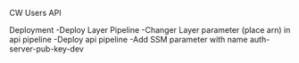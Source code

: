 CW Users API


Deployment
-Deploy Layer Pipeline
-Changer Layer parameter (place arn) in api pipeline
-Deploy api pipeline
-Add SSM parameter with name auth-server-pub-key-dev


